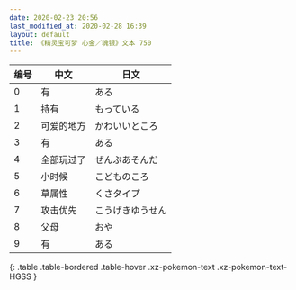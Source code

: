 ```yaml
---
date: 2020-02-23 20:56
last_modified_at: 2020-02-28 16:39
layout: default
title: 《精灵宝可梦 心金／魂银》文本 750
---
```

| 编号 | 中文 | 日文 |
| ---- | ---- | ---- |
| 0 | 有 | ある |
| 1 | 持有 | もっている |
| 2 | 可爱的地方 | かわいいところ |
| 3 | 有 | ある |
| 4 | 全部玩过了 | ぜんぶあそんだ |
| 5 | 小时候 | こどものころ |
| 6 | 草属性 | くさタイプ |
| 7 | 攻击优先 | こうげきゆうせん |
| 8 | 父母 | おや |
| 9 | 有 | ある |
{: .table .table-bordered .table-hover .xz-pokemon-text .xz-pokemon-text-HGSS }